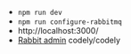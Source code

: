* `npm run dev`
* `npm run configure-rabbitmq`
* http://localhost:3000/
* [Rabbit admin](http://localhost:15672/) codely/codely

